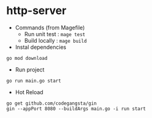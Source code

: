 http-server
===========

- Commands (from Magefile)
    - Run unit test : `mage test` 
    - Build locally : `mage build` 
- Instal dependencies
```
go mod download
```
- Run project
```
go run main.go start
```
- Hot Reload
```
go get github.com/codegangsta/gin
gin --appPort 8080 --buildArgs main.go -i run start
```
